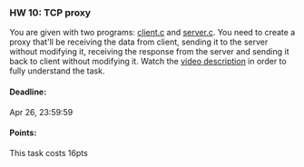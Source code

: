 ### HW 10: TCP proxy

You are given with two programs: [client.c](https://pastebin.com/ZwVyVuD4) and [server.c](https://pastebin.com/24em6AhT).
You need to create a proxy that'll be receiving the data from client, sending it to the server without modifying it, receiving the response from the server and sending it back to client without modifying it.
Watch the [video description](https://youtu.be/15jbJdy5kTA) in order to fully understand the task.

#### Deadline:
Apr 26, 23:59:59

#### Points:
This task costs 16pts
